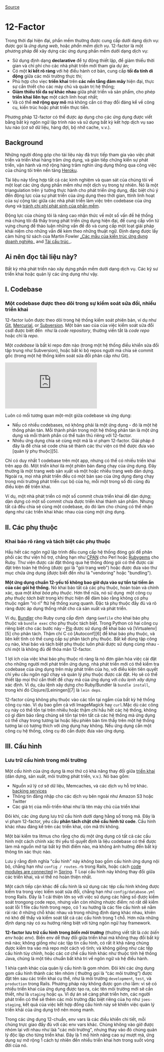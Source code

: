 
[Source](https://12factor.net/ "Permalink to The Twelve-Factor App")

# 12-Factor

Trong thời đại hiện đại, phần mềm thường được cung cấp dưới dạng dịch vụ: được gọi là _ứng dụng web_, hoặc _phần mềm dịch vụ_. 12-factor là một phương pháp để xây dựng các ứng dụng phần mềm dưới dạng dịch vụ:

* Sử dụng định dạng **declarative** để tự động thiết lập, để giảm thiểu thời gian và chi phí cho các nhà phát triển mới tham gia dự án;
* Có một **kí kết rõ ràng** với hệ điều hành cơ bản, cung cấp **tối đa tính di động** giữa các môi trường thực thi;
* Phù hợp cho viẹc **triển khai** trên **các nền tẳng đám mây** hiện đại, thực sự cần thiết cho các máy chủ và quản trị hệ thống;
* **Giảm thiểu tối đa sự khác nhau** giữa phát triển và sản phẩm, cho phép **triển khai liên tục** một cách linh hoạt nhất;
* Và có thể **mở rộng quy mô** mà không cần có thay đổi đáng kể về công cụ, kiến trúc hoặc phát triển thực tiễn.

Phương pháp 12-factor có thể được áp dụng cho các ứng dụng được viết bằng bất kỳ ngôn ngữ lập trình nào và sử dụng bất kỳ kết hợp dịch vụ sao lưu nào (cơ sở dữ liệu, hàng đợi, bộ nhớ cache, v.v.).

## Background

Những người đóng góp cho tài liệu này đã trực tiếp tham gia vào việc phát triển và triển khai hàng trăm ứng dụng, và gián tiếp chứng kiến sự phát triển, vận hành và mở rộng hàng trăm nghìn ứng dụng thông qua công việc của chúng tôi trên nền tảng [Heroku][1].

Tài liệu này tổng hợp tất cả các kinh nghiệm và quan sát của chúng tôi về một loạt các ứng dụng phần mềm như một dịch vụ trong tự nhiên. Nó là một triangulation trên ý tưởng thực hành cho phát triển ứng dụng, đặc biệt chú ý đến động lực của sự phát triển của ứng dụng theo thời gian, ttính linh hoạt của sự cộng tác giữa các nhà phát triển làm việc trên codebase của ứng dụng và [tránh chi phí phát sinh của phần mềm][2].

Động lực của chúng tôi là nâng cao nhận thức về một số vấn đề hệ thống mà chúng tôi đã thấy trong phát triển ứng dụng hiện đại, để cung cấp vốn từ vựng chung để thảo luận những vấn đề đó và cung cấp một loạt giải pháp khái niệm cho những vấn đề kèm theo những thuật ngữ. Định dạng được lấy cảm hứng từ sách của Martin Fowler [_Các mẫu của kiến trúc ứng dụng doanh nghiệp][3]_ and [Tái cấu trúc][4]_.

## Ai nên đọc tài liệu này?
Bất kỳ nhà phát triển nào xây dựng phần mềm dưới dạng dịch vụ. Các kỹ sư triển khai hoặc quản lý các ứng dụng như vậy.

## I. Codebase

### Một codebase được theo dõi trong sự kiểm soát sửa đổi, nhiều triển khai

12-factor luôn được theo dõi trong hệ thống kiểm soát phiên bản, ví dụ như [Git][1], [Mercurial][2], or [Subversion][3]. Một bản sao của của việc kiểm soát sửa đổi csdl được biết đến  như là _code repository_, thường viến tắt là _code repo_ hoặc chỉ là _repo_.

Một _codebase_ là bất kì repo đơn nào (trong một hệ thống điều khiển sửa đổi tập trung như Subversion), hoặc bất kì bộ repos người mà chia sẻ commit gốc (trong một hệ thống kiểm soát sửa đổi phân cấp như Git).

![Một codebase map tới nhiều triển khai][4]

Luôn có mối tương quan một-một giữa codebase và ứng dụng:

* Nếu có nhiều codebases, nó không phải là một ứng dụng - đó là một hệ thống phân tán. Mỗi thành phần trong một hệ thống phân tán là một ứng dụng và mỗi thành phần có thể tuân thủ riêng với 12-factor.
* Nhiều ứng dụng chia sẻ cùng một mã là vi phạm 12-factor. Giải pháp ở đây là để chia sẻ code chia sẻ thành các thư viện có thể được đưa vào [quản lý phụ thuộc][5].

Chỉ có duy nhất 1 codebase trên một app, nhưng có thể có nhiều triển khai trên app đó. Một _triển khai_ ilà một phiên bản đang chạy của ứng dụng. Đây thường là một trang web sản xuất và một hoặc nhiều trang web dàn dựng. Ngoài ra, mọi nhà phát triển đều có một bản sao của ứng dụng đang chạy trong môi trường phát triển cục bộ của họ, mỗi một trong số đó cũng đủ điều kiện để triển khai.

Ví dụ, một nhà phát triển có một số commit chưa triển khai để dàn dựng; dàn dựng có một số commit chưa được triển khai thành sản phẩm. Nhưng tất cả đều chia sẻ cùng một codebase, do đó làm cho chúng có thể nhận dạng như các triển khai khác nhau của cùng một ứng dụng.

## II. Các phụ thuộc

### Khai báo rõ ràng và tách biệt các phụ thuộc

Hầu hết các ngôn ngữ lập trình đều cung cấp hệ thống đóng gói để phân phối các thư viện hỗ trợ, chẳng hạn như [CPAN][1] cho Perl hoặc [Rubygems][2] cho Ruby. Thư viện được cài đặt thông qua hệ thống đóng gói có thể được cài đặt trên toàn hệ thống (được gọi là "gói trang web") hoặc được đưa vào thư mục chứa ứng dụng (được biết đến như là  "vendoring" hoặc "bundling").

**Một ứng dụng chuẩn 12-yếu tố không bao giờ dựa vào sự tồn tại tiềm ẩn của các gói hệ thống.** Nó khai báo tất cả các phụ thuộc, hoàn toàn và chính xác, qua một _khai bóa phụ thuộc_. Hơn thế nữa, nó sử dụng  một  công cụ _phụ thuộc tách biệt_ trong khi thực hiện để đảm bảo rằng không có phụ thuộc ngầm "rò rỉ" ftừ hệ thống xung quanh. Đặc tả phụ thuộc đầy đủ và rõ ràng được áp dụng thống nhất cho cả sản xuất và phát triển.

Ví dụ, [Bundler][3] cho Ruby cung cấp định  dạng `Gemfile` cho khai báo phụ thuộc và `bundle exec` cho phụ thuộc tách biệt. Trong Python có hai công cụ riêng biệt cho các bước này – [Pip][4] được sử dụng để khai báo và [Virtualenv][5] cho phân tách. Thậm chí C có [Autoconf][6] để khai báo phụ thuộc, và liên kết tĩnh có thể cung cấp sự phân tách phụ thuộc. Bất kể dùng tập công cụ nào, khai báo và tách biệt phụ thuộc luôn phải được sử dụng cùng nhau - chỉ một là không đủ để thỏa mãn 12-factor.

1 lợi ích của việc khai báo phụ thuộc rõ ràng là nó đơn giản hóa việc cài đặt cho những người mới phát triển ứng dụng. nhà phát triển mới có thể kiểm tra codebase của ứng dụng trên máy phát triển của họ, với điều kiện tiên quyết chỉ yêu cầu ngôn ngữ chạy và quản lý phụ thuộc được cài đặt. Họ sẽ có thể thiết lập mọi thứ cần thiết để chạy mã của ứng dụng với _câu lẹnh xây dựng_ xác định. Ví dụ, câu lệnh xây dựng cho Ruby/Bundler là `bundle install`, trong khi đó Clojure/[Leiningen][7] là `lein deps`.

12-factor  cũng không phụ thuộc vào các tồn tại ngầm của bất kỳ hệ thống công cụ nào. Ví dụ bao gồm cả với ImageMagick hay `curl`.Mặc dù các công cụ này có thể tồn tại trên nhiều hoặc thậm chí hầu hết các hệ thống, không có gì đảm bảo rằng chúng sẽ tồn tại trên tất cả các hệ thống mà ứng dụng có thể chạy trong tương lai hoặc liệu phiên bản tìm thấy trên một hệ thống tương lai có tương thích với ứng dụng hay không. Nếu ứng dụng cần một công cụ hệ thống, công cụ đó cần được đưa vào ứng dụng.

## III. Cấu hình

### Lưu trữ cấu hình trong môi trường

Một _cấu hình_ của ứng dụng là mọi thứ có khả năng thay đổi giữa [triển khai][1] (dàn dựng, sản xuất, môi trường phát triển, v.v.). Nó bao gồm:

* Nguồn xử lý cơ sở dữ liệu, Memcaches, và các dịch vụ hỗ trợ khác. [backing services][2]
* Thông tin đăng nhập cho các dịch vụ bên ngoài như Amazon S3 hoặc Twitter
* Các giá trị của mỗi-triển-khai như là tên máy chủ của triển khai

Đôi khi, các ứng dụng lưu trữ cấu hình dưới dạng hằng số trong mã. Đây là vi phạm 12-factor, yêu cầu **phân tách chặt chẽ cấu hình từ code**. Cấu hình khác nhau đáng kể trên các triển khai, còn mã thì không.

Một bài kiểm tra litmus cho rằng cho dù một ứng dụng có tất cả các cấu hình một cách chính xác thì yếu tố  quyết định là liệu codebase có thể được làm mã nguồn mở tại bất kỳ thời điểm nào, mà không ảnh hưởng đến bất kỳ thông tin xác thực nào.

Lưu ý rằng định nghĩa "cầu hình" này *không* bao gồm cấu hình ứng dụng nội bộ, chẳng hạn như `config / routes.rb` trong Rails, hoặc cách [code modules are connected][3] in [Spring][4]. T Loại cấu hình này không thay đổi giữa các triển khai, và ví thể nó hoàn thiện nhất.

Một cách tiếp cận khác để cấu hình là sử dụng các tệp cấu hình không được kiểm tra trong viẹc kiểm soát sửa đổi, chẳng hạn như `config/database.yml` trong Rails. Đây là 1 cải thiện lớn so với việc sử dụng các hằng số được kiểm soát trongong code repo, nhưng vẫn còn những nhược điểm: nó rất dễ kiểm soát lỗi 1 file cấu hình trong repo, có 1 xu hướng là các file cấu hình sẽ nằm rải rác ở những chỗ khác nhau và trong những định dạng khác nhau, khiên nó khó để thấy và kiểm soát tất cả các cấu hình trong 1 chỗ. Hơn nữa những định dạng này có xu hướng riêng biệt với từng ngôn ngữ hay framework.

**12-factor lưu trữ cấu hình trong _biến môi trường_** (thường viết tắt là _các biến env_ hoặc _env_). Biến env dễ thay đổi giữa triển khai mà không thay đổi bất kỳ mã nào; không giống như các tập tin cấu hình, có rất ít khả năng chúng được kiểm tra vào mã repo một cách vô tình; và không giống như các tệp cấu hình tùy chỉnh, hoặc các cơ chế cấu hình khác như thuộc tính hệ thống Java, chúng là một tiêu chuẩn bất khả tri về ngôn ngữ và hệ điều hành.

1 khía cạnh khác của quản lý cấu hình là gom nhóm. Đôi khi các ứng dụng gom cấu hình thành các tên nhóm ( thường gọi là “các môi trường”) được đặt tên sau các triển khai cụ thể, như là môi trường `development`, `test`, và `production` trong Rails. Phương pháp này không được gọn cho lắm: vì sẽ có nhiều triển khai của ứng dụng được tạo ra, các tên môi trường mới sẽ cần thiết, như là `staging` hoặc `qa`. Vì dự án sẽ càng phát triển hơn, các người phát triển có thể sẽ thêm các môi trường đặc biệt riêng của họ như `joes-staging`, kết quả của việc kết hợp đống cấu hình này sẽ khiến việc quản lý triển khải của ứng dụng trở nên mong manh.

Trong các ứng dụng 12-chuẩn, env vars là các điều khiển chi tiết, mỗi chúng trực giao đầy đủ với các env vars khác. Chúng không vào giờ được nhóm lại với nhau như làà "các môi trường", nhưng thay vào đó chúng quản lý độc lập cho từng triển khai. Đây là 1 mô hình nâng cao sự mượt mà, ứng dụng sự mở rộng 1 cách tự nhiên đến nhiều triển khai hơn trong suốt vòng đời của nó.

[1]: http://www.heroku.com/
[2]: http://blog.heroku.com/archives/2011/6/28/the_new_heroku_4_erosion_resistance_explicit_contracts/
[3]: https://books.google.com/books/about/Patterns_of_enterprise_application_archi.html?id=FyWZt5DdvFkC
[4]: https://books.google.com/books/about/Refactoring.html?id=1MsETFPD3I0C

  
